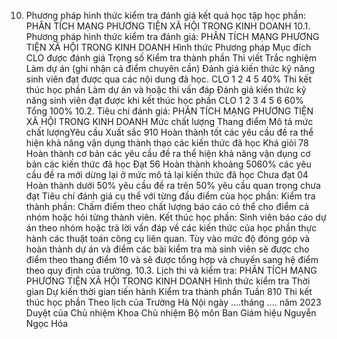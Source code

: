 10. Phương pháp hình thức kiểm tra đánh giá kết quả học tập học phần: PHÂN TÍCH MẠNG PHƯƠNG TIỆN XÃ HỘI TRONG KINH DOANH
10.1. Phương pháp hình thức kiểm tra đánh giá: PHÂN TÍCH MẠNG PHƯƠNG TIỆN XÃ HỘI TRONG KINH DOANH Hình thức Phương pháp Mục đích CLO được đánh giá Trọng số Kiểm tra thành phần Thi viết Trắc nghiệm Làm dự án (ghi nhận cả điểm chuyên cần) Đánh giá kiến thức kỹ năng sinh viên đạt được qua các nội dung đã học. CLO 1 2 4 5 40%
Thi kết thúc học phần Làm dự án và hoặc thi vấn đáp Đánh giá kiến thức kỹ năng sinh viên đạt được khi kết thúc học phần CLO 1 2 3 4 5 6 60%
Tổng 100%
10.2. Tiêu chí đánh giá: PHÂN TÍCH MẠNG PHƯƠNG TIỆN XÃ HỘI TRONG KINH DOANH Mức chất lượng Thang điểm Mô tả mức chất lượngYêu cầu Xuất sắc 910 Hoàn thành tốt các yêu cầu đề ra thể hiện khả năng vận dụng thành thạo các kiến thức đã học
Khá giỏi 78 Hoàn thành cơ bản các yêu cầu đề ra thể hiện khả năng vận dụng cơ bản các kiến thức đã học
Đạt 56 Hoàn thành khoảng 5060% các yêu cầu đề ra mới dừng lại ở mức mô tả lại kiến thức đã học
Chưa đạt 04 Hoàn thành dưới 50% yêu cầu đề ra trên 50% yêu cầu quan trọng chưa đạt
Tiêu chí đánh giá cụ thể với từng đầu điểm của học phần: Kiểm tra thành phần: Chấm điểm theo chất lượng báo cáo có thể cho điểm cả nhóm hoặc hỏi từng thành viên. Kết thúc học phần: Sinh viên báo cáo dự án theo nhóm hoặc trả lời vấn đáp về các kiến thức của học phần thực hành các thuật toán công cụ liên quan.
Tùy vào mức độ đóng góp và hoàn thành dự án và điểm các bài kiểm tra mà
sinh viên sẽ được cho điểm theo thang điểm 10 và sẽ được tổng hợp và
chuyển sang hệ điểm theo quy định của trường.
10.3. Lịch thi và kiểm tra: PHÂN TÍCH MẠNG PHƯƠNG TIỆN XÃ HỘI TRONG KINH DOANH Hình thức kiểm tra Thời gian Dự kiến thời gian tiến hành Kiểm tra thành phần Tuần 810
Thi kết thúc học phần Theo lịch của Trường Hà Nội ngày ....tháng .... năm 2023 Duyệt của Chủ nhiệm Khoa Chủ nhiệm Bộ môn Ban Giám hiệu Nguyễn Ngọc Hóa 